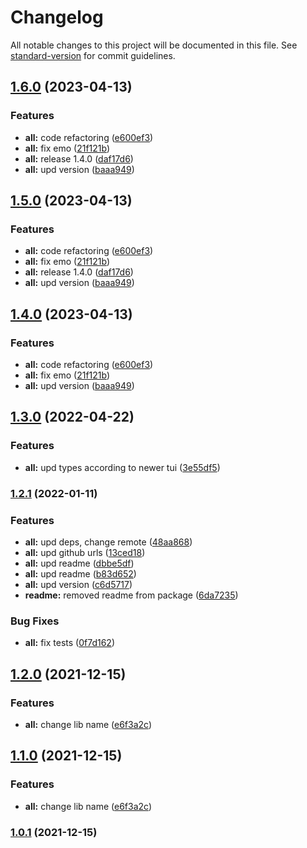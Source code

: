 # Changelog

All notable changes to this project will be documented in this file. See [standard-version](https://github.com/conventional-changelog/standard-version) for commit guidelines.

## [1.6.0](https://github.com/Tinkoff/tui-ngrx-forms-adapter/compare/v1.3.0...v1.6.0) (2023-04-13)

### Features

-   **all:** code refactoring ([e600ef3](https://github.com/Tinkoff/tui-ngrx-forms-adapter/commit/e600ef310e74f9cd249823eb2425ca54fba6e92b))
-   **all:** fix emo ([21f121b](https://github.com/Tinkoff/tui-ngrx-forms-adapter/commit/21f121b1d7833be98aa46dabf9c28a1d936b72c9))
-   **all:** release 1.4.0 ([daf17d6](https://github.com/Tinkoff/tui-ngrx-forms-adapter/commit/daf17d6f62321c538b55018f16f9dfe0a19984d1))
-   **all:** upd version ([baaa949](https://github.com/Tinkoff/tui-ngrx-forms-adapter/commit/baaa949f663932d678bfdeb6a477397e920928e1))

## [1.5.0](https://github.com/Tinkoff/tui-ngrx-forms-adapter/compare/v1.3.0...v1.5.0) (2023-04-13)

### Features

-   **all:** code refactoring ([e600ef3](https://github.com/Tinkoff/tui-ngrx-forms-adapter/commit/e600ef310e74f9cd249823eb2425ca54fba6e92b))
-   **all:** fix emo ([21f121b](https://github.com/Tinkoff/tui-ngrx-forms-adapter/commit/21f121b1d7833be98aa46dabf9c28a1d936b72c9))
-   **all:** release 1.4.0 ([daf17d6](https://github.com/Tinkoff/tui-ngrx-forms-adapter/commit/daf17d6f62321c538b55018f16f9dfe0a19984d1))
-   **all:** upd version ([baaa949](https://github.com/Tinkoff/tui-ngrx-forms-adapter/commit/baaa949f663932d678bfdeb6a477397e920928e1))

## [1.4.0](https://github.com/Tinkoff/tui-ngrx-forms-adapter/compare/v1.3.0...v1.4.0) (2023-04-13)

### Features

-   **all:** code refactoring ([e600ef3](https://github.com/Tinkoff/tui-ngrx-forms-adapter/commit/e600ef310e74f9cd249823eb2425ca54fba6e92b))
-   **all:** fix emo ([21f121b](https://github.com/Tinkoff/tui-ngrx-forms-adapter/commit/21f121b1d7833be98aa46dabf9c28a1d936b72c9))
-   **all:** upd version ([baaa949](https://github.com/Tinkoff/tui-ngrx-forms-adapter/commit/baaa949f663932d678bfdeb6a477397e920928e1))

## [1.3.0](https://github.com/Tinkoff/tui-ngrx-forms-adapter/compare/v1.2.1...v1.3.0) (2022-04-22)

### Features

-   **all:** upd types according to newer tui ([3e55df5](https://github.com/Tinkoff/tui-ngrx-forms-adapter/commit/3e55df5d55f49535766e80eb5afcbac1f9af46bf))

### [1.2.1](https://github.com/Tinkoff/tui-ngrx-forms-adapter/compare/v1.2.0...v1.2.1) (2022-01-11)

### Features

-   **all:** upd deps, change remote ([48aa868](https://github.com/Tinkoff/tui-ngrx-forms-adapter/commit/48aa8681d9093bd3f8a843e97279764636411570))
-   **all:** upd github urls ([13ced18](https://github.com/Tinkoff/tui-ngrx-forms-adapter/commit/13ced18e3b529de3dc3bb03e320035c972df4601))
-   **all:** upd readme ([dbbe5df](https://github.com/Tinkoff/tui-ngrx-forms-adapter/commit/dbbe5df7f1162752c386ab0f8906209468aadb94))
-   **all:** upd readme ([b83d652](https://github.com/Tinkoff/tui-ngrx-forms-adapter/commit/b83d652bbda9756fb4cb710395c93e6c6115f3e7))
-   **all:** upd version ([c6d5717](https://github.com/Tinkoff/tui-ngrx-forms-adapter/commit/c6d57175493858d390f7a569b3fb6d7cf170896c))
-   **readme:** removed readme from package ([6da7235](https://github.com/Tinkoff/tui-ngrx-forms-adapter/commit/6da723583c96c170e6f20d2d076c48a05c5ded73))

### Bug Fixes

-   **all:** fix tests ([0f7d162](https://github.com/Tinkoff/tui-ngrx-forms-adapter/commit/0f7d162db8fb81f3cbeb06c18a335f5d35c379c5))

## [1.2.0](https://github.com/TinkoffCreditSystems/tui-ngrx-forms-adapter/compare/v1.0.2...v1.2.0) (2021-12-15)

### Features

-   **all:** change lib name ([e6f3a2c](https://github.com/TinkoffCreditSystems/tui-ngrx-forms-adapter/commit/e6f3a2cfb7222518610e3e2341f24c1f51ac3ce4))

## [1.1.0](https://github.com/TinkoffCreditSystems/tui-ngrx-forms-adapter/compare/v1.0.2...v1.1.0) (2021-12-15)

### Features

-   **all:** change lib name ([e6f3a2c](https://github.com/TinkoffCreditSystems/tui-ngrx-forms-adapter/commit/e6f3a2cfb7222518610e3e2341f24c1f51ac3ce4))

### [1.0.1](https://github.com/TinkoffCreditSystems/tui-ngrx-forms-adapter/compare/v1.0.2...v1.0.1) (2021-12-15)
